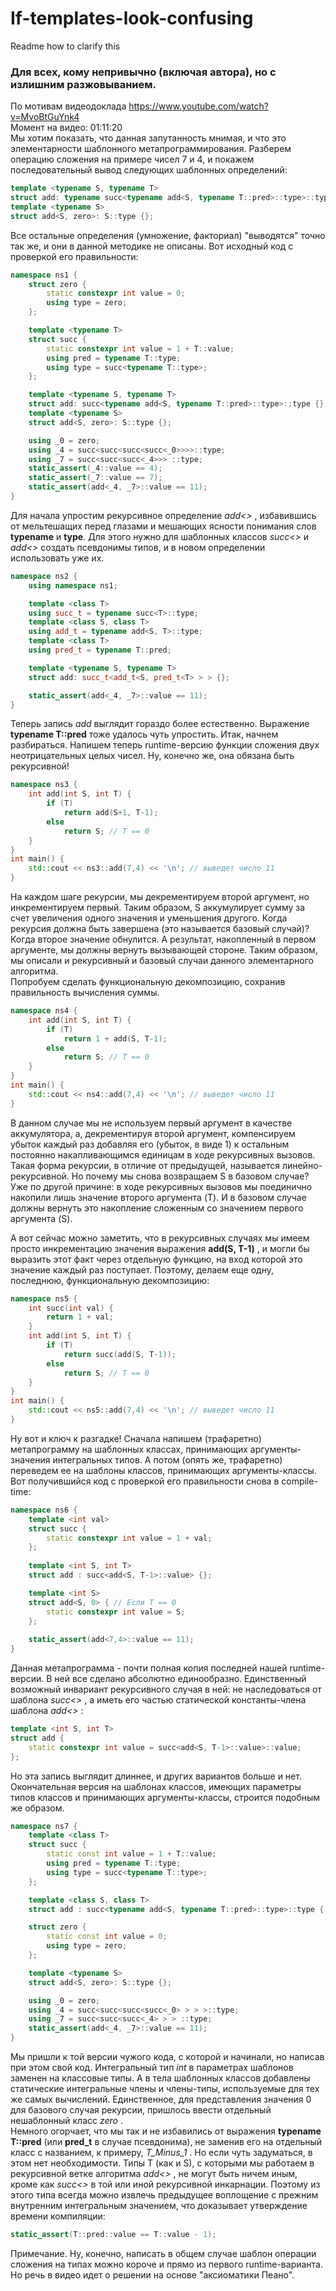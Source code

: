 # If-templates-look-confusing
Readme how to clarify this
### Для всех, кому непривычно (включая автора), но с излишним разжовыванием.

По мотивам видеодоклада https://www.youtube.com/watch?v=MvoBtGuYnk4  
Момент на видео: 01:11:20  
Мы хотим показать, что данная запутанность мнимая, и что это элементарности шаблонного метапрограммирования. Разберем операцию сложения на
примере чисел 7 и 4, и покажем последовательный вывод следующих шаблонных определений:

```cpp
template <typename S, typename T>
struct add: typename succ<typename add<S, typename T::pred>::type>::type {};
template <typename S>
struct add<S, zero>: S::type {};
```

Все остальные определения (умножение, факториал) "выводятся" точно так же, и они в данной методике не описаны. Вот исходный код с проверкой
его правильности:

```cpp
namespace ns1 {
    struct zero {
        static constexpr int value = 0;
        using type = zero;
    };

    template <typename T>
    struct succ {
        static constexpr int value = 1 + T::value;
        using pred = typename T::type;
        using type = succ<typename T::type>;
    };

    template <typename S, typename T>
    struct add: succ<typename add<S, typename T::pred>::type>::type {};
    template <typename S>
    struct add<S, zero>: S::type {};

    using _0 = zero;
    using _4 = succ<succ<succ<succ<_0>>>>::type;
    using _7 = succ<succ<succ<_4>>> ::type;
    static_assert(_4::value == 4);
    static_assert(_7::value == 7);
    static_assert(add<_4, _7>::value == 11);
}
```

Для начала упростим рекурсивное определение _add<>_ , избавившись от мельтешащих перед глазами и мешающих ясности понимания слов **typename**
и **type**. Для этого нужно для шаблонных классов _succ<>_ и _add<>_ создать псевдонимы типов, и в новом определении использовать уже их.

```cpp
namespace ns2 {
    using namespace ns1;

    template <class T>
    using succ_t = typename succ<T>::type;
    template <class S, class T>
    using add_t = typename add<S, T>::type;
    template <class T>
    using pred_t = typename T::pred;

    template <typename S, typename T>
    struct add: succ_t<add_t<S, pred_t<T> > > {};

    static_assert(add<_4, _7>::value == 11);
}
```

Теперь запись _add_ выглядит гораздо более естественно. Выражение **typename T::pred** тоже удалось чуть упростить. Итак, начнем разбираться.
Напишем теперь runtime-версию функции сложения двух неотрицательных целых чисел. Ну, конечно же, она обязана быть рекурсивной!

```cpp
namespace ns3 {
    int add(int S, int T) {
        if (T)
            return add(S+1, T-1);
        else 
            return S; // T == 0
    }
}
int main() {
    std::cout << ns3::add(7,4) << '\n'; // выведет число 11
}
```

На каждом шаге рекурсии, мы декрементируем второй аргумент, но инкрементируем первый. Таким образом, S аккумулирует сумму за счет увеличения
одного значения и уменьшения другого. Когда рекурсия должна быть завершена (это называется базовый случай)? Когда второе значение обнулится.
А результат, накопленный в первом аргументе, мы должны вернуть вызывающей стороне. Таким образом, мы описали и рекурсивный и базовый случаи
данного элементарного алгоритма.  
Попробуем сделать функциональную декомпозицию, сохранив правильность вычисления суммы.

```cpp
namespace ns4 {
    int add(int S, int T) {
        if (T)
            return 1 + add(S, T-1);
        else
            return S; // T == 0
    }
}
int main() {
    std::cout << ns4::add(7,4) << '\n'; // выведет число 11
}
```

В данном случае мы не используем первый аргумент в качестве аккумулятора, а, декрементируя второй аргумент, компенсируем убыток каждый раз
добавляя его (убыток, в виде 1) к остальным постоянно накапливающимся единицам в ходе рекурсивных вызовов. Такая форма рекурсии, в отличие от
предыдущей, называется линейно-рекурсивной. Но почему мы снова возвращаем S в базовом случае? Уже по другой причине: в ходе рекурсивных
вызовов мы поединично накопили лишь значение второго аргумента (T). И в базовом случае должны вернуть это накопление сложенным со значением
первого аргумента (S).  

А вот сейчас можно заметить, что в рекурсивных случаях мы имеем просто инкрементацию значения выражения **add(S, T-1)** , и могли бы выразить
этот факт через отдельную функцию, на вход которой это значение каждый раз поступает. Поэтому, делаем еще одну, последнюю, функциональную
декомпозицию:

```cpp
namespace ns5 {
    int succ(int val) {
        return 1 + val;
    }
    int add(int S, int T) {
        if (T)
            return succ(add(S, T-1));
        else
            return S; // T == 0
    }
}
int main() {
    std::cout << ns5::add(7,4) << '\n'; // выведет число 11
}
```

Ну вот и ключ к разгадке! Сначала напишем (трафаретно) метапрограмму на шаблонных классах, принимающих аргументы-значения интегральных типов.
А потом (опять же, трафаретно) переведем ее на шаблоны классов, принимающих аргументы-классы.
Вот получившийся код с проверкой его правильности снова в compile-time:

```cpp
namespace ns6 {
    template <int val>
    struct succ {
        static constexpr int value = 1 + val;
    };
 
    template <int S, int T>
    struct add : succ<add<S, T-1>::value> {};

    template <int S>
    struct add<S, 0> { // Если Т == 0
        static constexpr int value = S;
    };
    
    static_assert(add<7,4>::value == 11);
}
```

Данная метапрограмма - почти полная копия последней нашей runtime-версии. В ней все сделано абсолютно единообразно. Единственный возможный
инвариант рекурсивного случая в ней: не наследоваться от шаблона _succ<>_ , а иметь его частью статической константы-члена шаблона _add<>_ :

```cpp
template <int S, int T>
struct add {
    static constexpr int value = succ<add<S, T-1>::value>::value;
};
```

Но эта запись выглядит длиннее, и других вариантов больше и нет.  
Окончательная версия на шаблонах классов, имеющих параметры типов классов и принимающих аргументы-классы, строится подобным же образом.

```cpp
namespace ns7 {
    template <class T>
    struct succ {
        static const int value = 1 + T::value;
        using pred = typename T::type;
        using type = succ<typename T::type>;
    };

    template <class S, class T>
    struct add : succ<typename add<S, typename T::pred>::type>::type { static_assert(T::pred::value == T::value - 1);};

    struct zero {
        static const int value = 0;
        using type = zero;
    };

    template <typename S>
    struct add<S, zero>: S::type {};

    using _0 = zero;
    using _4 = succ<succ<succ<succ<_0> > > >::type;
    using _7 = succ<succ<succ<_4> > > ::type;
    static_assert(add<_4, _7>::value == 11);
}
```

Мы пришли к той версии чужого кода, с которой и начинали, но написав при этом свой код. Интегральный тип *int* в параметрах шаблонов заменен
на классовые типы. А в тела шаблонных классов добавлены статические интегральные члены и члены-типы, используемые для тех же самых вычислений.
Единственное, для представления значения 0 для базового случая рекурсии, пришлось ввести отдельный нешаблонный класс _zero_ .  
Немного огорчает, что мы так и не избавились от выражения **typename T::pred** (или **pred_t** в случае псевдонима), не заменив его на
отдельный класс с названием, к примеру, _T_Minus_1_ . Но если чуть задуматься, в этом нет необходимости. Типы T (как и S), с которыми мы
работаем в рекурсивной ветке алгоритма _add<>_ , не могут быть ничем иным, кроме как _succ<>_ в той или иной рекурсивной инкарнации. Поэтому
из этого типа всегда можно извлечь предыдущее воплощение с прежним внутренним интегральным значением, что доказывает утверждение времени
компиляции:

```cpp
static_assert(T::pred::value == T::value - 1);
```
Примечание. Ну, конечно, написать в общем случае шаблон операции сложения на типах можно короче и прямо из первого runtime-варианта. Но речь в
видео идет о решении на основе "аксиоматики Пеано".
